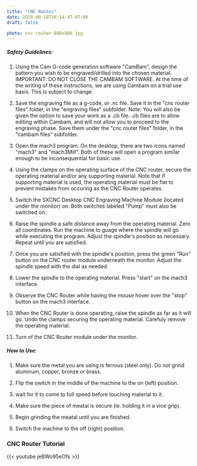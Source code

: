 ```yaml
---
title: "CNC Router"
date: 2018-09-18T16:14:47-07:00
draft: false

photo: cnc-router-800x800.jpg
---
```


##### Safety Guidelines:
1. Using the Cam G-code generation software "CamBam", design the pattern you wish to be engraved/drilled into the chosen material.
IMPORTANT: DO NOT CLOSE THE CAMBAM SOFTWARE. At the time of the writing of these instructions, we are using Cambam on a trial use basis. This is subject to change.

2. Save the engraving file as a g-code, or .nc file. Save it in the "cnc router files" folder, in the "engraving files" subfolder.
Note: You will also be given the option to save your work as a .cb file. .cb files are to allow editing within Cambam, and will not allow you to proceed to the engraving phase. Save them under the "cnc router files" folder, in the "cambam files" subfolder.

3. Open the mach3 program. On the desktop, there are two icons named "mach3" and "mach3Mill". Both of these will open a program similar enough to be inconsequential for basic use. 

4. Using the clamps on the operating surface of the CNC router, secure the operating material and/or any supporting material.
Note that if supporting material is used, the operating material must be flat to prevent mistakes from occuring as the CNC Router operates.

5. Switch the SXCNC Desktop CNC Engraving Machine Module (located under the monitor) on. Both switches labeled "Pump" must also be switched on. 

6. Raise the spindle a safe distance away from the operating material. Zero all coordinates. Run the machine to guage where the spindle will go while executing the program. Adjust the spindle's position as necessary. Repeat until you are satisfied. 

7. Once you are satisfied with the spindle's position, press the green "Run" button on the CNC router module underneath the monitor. Adjust the spindle speed with the dial as needed. 

8. Lower the spindle to the operating material. Press "start" on the mach3 interface. 

9. Observe the CNC Router while having the mouse hover over the "stop" button on the mach3 interface. 

10. When the CNC Router is done operating, raise the spindle as far as it will go. Undo the clamps securing the operating material. Carefuly remove the operating material. 

11. Turn of the CNC Router module under the monitor.


##### How to Use:
1. Make sure the metal you are using is ferrous (steel only). Do not grind aluminum, copper, bronze or brass.

2. Flip the switch in the middle of the machine to the on (left) position.

3. wait for it to come to full speed before touching material to it.

4. Make sure the piece of meatal is secure (ie. holding it in a vice grip).

5. Begin grinding the meatal until you are finished.

6. Switch the machine to the off (right) position.

### CNC Router Tutorial
{{< youtube jeBWo95eOfs >}}